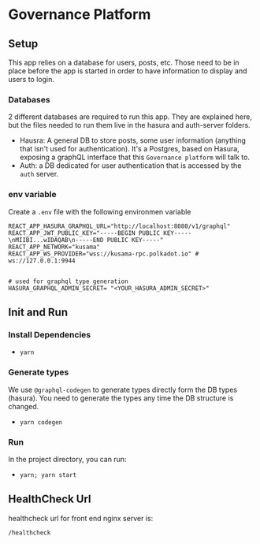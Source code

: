 
# Governance Platform

## Setup

This app relies on a database for users, posts, etc. Those need to be in place before the app is started in order to have information to display and users to login.

### Databases
2 different databases are required to run this app. They are explained here, but the files needed to run them live in the hasura and auth-server folders.
- Hausra: A general DB to store posts, some user information (anything that isn't used for authentication). It's a Postgres, based on Hasura, exposing a graphQL interface that this `Governance platform` will talk to.
- Auth: a DB dedicated for user authentication that is accessed by the `auth` server.

### env variable

Create a `.env` file with the following environmen variable
```
REACT_APP_HASURA_GRAPHQL_URL="http://localhost:8080/v1/graphql"
REACT_APP_JWT_PUBLIC_KEY="-----BEGIN PUBLIC KEY-----\nMIIBI...wIDAQAB\n-----END PUBLIC KEY-----"
REACT_APP_NETWORK="kusama"
REACT_APP_WS_PROVIDER="wss://kusama-rpc.polkadot.io" # ws://127.0.0.1:9944


# used for graphql type generation
HASURA_GRAPHQL_ADMIN_SECRET= "<YOUR_HASURA_ADMIN_SECRET>"
```

## Init and Run

### Install Dependencies
- `yarn`

### Generate types

We use `@graphql-codegen` to generate types directly form the DB types (hasura). You need to generate the types any time the DB structure is changed.
- `yarn codegen`

### Run
In the project directory, you can run:
- `yarn; yarn start`

## HealthCheck Url

healthcheck url for front end nginx server is:

```
/healthcheck
```
